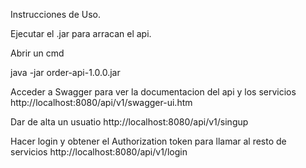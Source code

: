 Instrucciones de Uso.

Ejecutar el .jar para arracan el api.

Abrir un cmd

java -jar order-api-1.0.0.jar


Acceder a Swagger para ver la documentacion del api y los servicios
http://localhost:8080/api/v1/swagger-ui.htm


Dar de alta un usuatio
http://localhost:8080/api/v1/singup

Hacer login y obtener el Authorization token para llamar al resto de servicios
http://localhost:8080/api/v1/login

